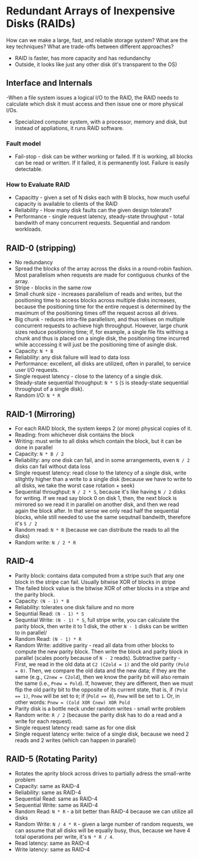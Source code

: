 # Redundant Arrays of Inexpensive Disks (RAIDs)

How can we make a large, fast, and reliable storage system? What are the key techniques? What are trade-offs between different approaches?

- RAID is faster, has more capacity and has redundanchy
- Outside, it looks like just any other disk (it's transparent to the OS)

## Interface and Internals

-When a file system issues a logical I/O to the RAID, the RAID needs to calculate which disk it must access and then issue one or more physical I/Os.
- Specialized computer system, with a processor, memory and disk, but instead of appliations, it runs RAID software.

### Fault model

- Fail-stop - disk can be wither working or failed. If it is working, all blocks can be read or written. If it failed, it is permanently lost. Failure is easily detectable.

### How to Evaluate RAID

- Capacitty - given a set of N disks each with B blocks, how much useful capacity is available to clients of the RAID
- Reliability - How many disk faults can the given design tolerate?
- Performance - single request latency, steady-state throughput - total bandwith of many concurrent requests. Sequential and random workloads.

## RAID-0 (stripping)

- No redundancy
- Spread the blocks of the array across the disks in a round-robin fashion. Most parallelism when requests are made for contiguous chunks of the array.
- Stripe - blocks in the same row
- Small chunk size - increases parallelism of reads and writes, but the positioning time to access blocks across multiple disks increases, because the positioning time for the entire request is determined by the maximum of the positioning times off the request across all drives.
- Big chunk - reduces intra-file parallelism, and thus relises on multiple concurrent requests to achieve high throughput. However, large chunk sizes reduce positioning time; if, for example, a single file fits withing a chunk and thus is placed on a single disk, the positioning time incurred while acccessing it will just be the positioning time of asingle disk.
- Capacity: `N * B`
- Reliability: any disk failure will lead to data loss
- Performance: excellent, all disks are utilized, often in parallel, to service user I/O requests.
- Single request latency - close to the latency of a single disk.
- Steady-state sequential throughput: `N * S` (`S` is steady-state sequential throughput of a single disk).
- Random I/O: `N * R`

## RAID-1 (Mirroring)

- For each RAID block, the system keeps 2 (or more) physical copies of it.
- Reading: from whichever disk contains the block
- Writing: must write to all disks which contain the block, but it can be done in parallel
- Capacity: `N * B / 2`
- Reliability: any one disk can fail, and in some arrangements, even `N / 2` disks can fail without data loss
- Single request latency: read close to the latency of a single disk, write slitghtly higher than a write to a single disk (because we have to write to all disks, we take the worst case rotation + seek)
- Sequential throughput: `N / 2 * S`, because it's like having `N / 2` disks for writing. If we read say block 0 on disk 1, then, the next block is mirrored so we read it in parallel on another disk, and then we read again the block after. In that sense we only read half the sequential blocks, while still needed to use the same sequtnail bandwith, therefore it's `S / 2`
- Random read: `N * R` (because we can distribute the reads to all the disks)
- Random write: `N / 2 * R`

## RAID-4

- Parity block: contains data computed from a stripe such that any one block in the stripe can fail. Usually bitwise XOR of blocks in stripe
- The failed block value is the bitwise XOR of other blocks in a stripe and the parity block.
- Capacity: `(N - 1) * B`
- Reliability: tolerates one disk failure and no more
- Sequntial Read: `(N - 1) * S`
- Sequntial Write: `(N - 1) * S`, full stripe write, you can calculate the parity block, then write it to 1 disk, the other `N - 1` disks can be written to in parallel/
- Random Read: `(N - 1) * R`
- Random Write: additive parity - read all data from other blocks to compute the new parity block. Then write the block and parity block in parallel (scales poorly because of `N - 2` reads). Subtractive parity - First, we read in the old data at `C2 (C2old = 1)` and the old parity `(Pold = 0)`. Then, we compare the old data and the new data; if they are the same (e.g., `C2new = C2old`), then we know the parity bit will also remain the same (i.e., `Pnew = Pold`). If, however, they are different, then we must flip the old parity bit to the opposite of its current state, that is, if `(Pold == 1)`, `Pnew` will be set to `0`; if (`Pold == 0`), `Pnew` will be set to `1`. Or, in other words: `Pnew = (Cold XOR Cnew) XOR Pold`
- Parity disk is a bottle neck under random writes - small write problem
- Random write: `R / 2` (because the parity disk has to do a read and a write for each request).
- Single request latency read: same as for one disk
- Single request latency write: twice of a single disk, because we need 2 reads and 2 writes (which can happen in parallel)

## RAID-5 (Rotating Parity)

- Rotates the aprity block across drives to partially adress the small-write problem
- Capacity: same as RAID-4
- Reliability: same as RAID-4
- Sequential Read: same as RAID-4
- Sequential Write: same as RAID-4
- Random Read: `N * R` - a bit better than RAID-4 because we can utilize all disks
- Random Write: `N / 4 * R` - given a large number of random requests, we can assume that all disks will be equally busy, thus, because we have 4 total operations per write, it's `N * R / 4`.
- Read latency: same as RAID-4
- Write latency: same as RAID-4